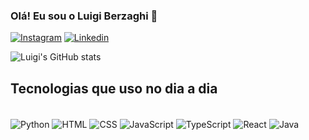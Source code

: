### Olá! Eu sou o Luigi Berzaghi 👋

[![Instagram](https://img.shields.io/badge/Instagram-E4405F?style=for-the-badge&logo=instagram&logoColor=white)](https://www.instagram.com/luigi.berzaghi?utm_source=ig_web_button_share_sheet&igsh=ZDNlZDc0MzIxNw==)
[![Linkedin](https://img.shields.io/badge/LinkedIn-0077B5?style=for-the-badge&logo=linkedin&logoColor=white)](www.linkedin.com/in/luigi-berzaghi)

![Luigi's GitHub stats](https://github-readme-stats.vercel.app/api?username=LuigiBerzaghi&theme=github_dark&show_icons=true)

## Tecnologias que uso no dia a dia

<div style='display: inline_block'><br/>
    <img  align='center' alt='Python' src='https://img.shields.io/badge/Python-14354C?style=for-the-badge&logo=python&logoColor=white'>
    <img  align='center' alt='HTML' src='https://img.shields.io/badge/HTML-239120?style=for-the-badge&logo=html5&logoColor=white'>
    <img  align='center' alt='CSS' src='https://img.shields.io/badge/CSS-239120?&style=for-the-badge&logo=css3&logoColor=white'>
    <img  align='center' alt='JavaScript' src='https://img.shields.io/badge/JavaScript-F7DF1E?style=for-the-badge&logo=javascript&logoColor=black'>
    <img  align='center' alt='TypeScript' src='https://img.shields.io/badge/TypeScript-007ACC?style=for-the-badge&logo=typescript&logoColor=white'>
    <img  align='center' alt='React' src='https://img.shields.io/badge/React-20232A?style=for-the-badge&logo=react&logoColor=61DAFB'>
    <img  align='center' alt='Java' src='https://img.shields.io/badge/Java-ED8B00?style=for-the-badge&logo=openjdk&logoColor=white'>
</div>
